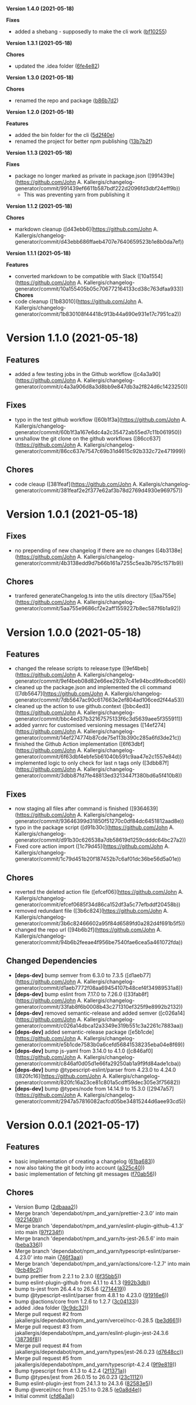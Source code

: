 **Version 1.4.0 (2021-05-18)**

**Fixes**
- added a shebang - supposedly to make the cli work ([bf10255](https://github.com/jakallergis/changelog/commit/bf1025586bad472cfed420c4ceb685356d33a29e))



**Version 1.3.1 (2021-05-18)**

**Chores**
- updated the .idea folder ([6fe4e82](https://github.com/jakallergis/changelog/commit/6fe4e8251f7ca7b8e324fcd2538dcfe7ade835c1))



**Version 1.3.0 (2021-05-18)**

**Chores**
- renamed the repo and package ([b86b7d2](https://github.com/jakallergis/changelog/commit/b86b7d20f59492d533ecfbf6f6e8864df9850ec0))



**Version 1.2.0 (2021-05-18)**

**Features**
- added the bin folder for the cli ([5d2f40e](https://github.com/jakallergis/changelog-generator/commit/5d2f40ee1d6cf09a2183084d67d5d159ef4744f1))
- renamed the project for better npm publishing ([13b7b2f](https://github.com/jakallergis/changelog-generator/commit/13b7b2f603fb7df8b9bcc828d2a4fa69f9c95d08))



**Version 1.1.3 (2021-05-18)**

**Fixes**
- package no longer marked as private in package.json ([991439e](https://github.com/John A. Kallergis/changelog-generator/commit/991439ef6611b587bdf222d2096fd3dbf24eff9b))
  - This was preventing yarn from publishing it



**Version 1.1.2 (2021-05-18)**

**Chores**
- markdown cleanup ([d43ebb6](https://github.com/John A. Kallergis/changelog-generator/commit/d43ebb686ffaeb4707e7640659523b1e8b0da7ef))



**Version 1.1.1 (2021-05-18)**

**Features**
- converted markdown to be compatible with Slack ([10a1554](https://github.com/John A. Kallergis/changelog-generator/commit/10a155405b05c706772164133cd38c763dfaa933))
**Chores**
- code cleanup ([1b83010](https://github.com/John A. Kallergis/changelog-generator/commit/1b830108f44418c913b44a690e931e17c7951ca2))


# Version 1.1.0 (2021-05-18)

## Features
- added a few testing jobs in the Github workflow ([c4a3a90](https://github.com/John A. Kallergis/changelog-generator/commit/c4a3a906d8a3d8bb9e847db3a2f824d6c1423250))
## Fixes
- typo in the test github workflow ([60b1f3a](https://github.com/John A. Kallergis/changelog-generator/commit/60b1f3a167e6dc4a2c35472ab55ed7c11b061950))
- unshallow the git clone on the github workflows ([86cc637](https://github.com/John A. Kallergis/changelog-generator/commit/86cc637e7547c69b31d4615c92b332c72e471999))
## Chores
- code cleaup ([381feaf](https://github.com/John A. Kallergis/changelog-generator/commit/381feaf2e2f377e62af3b78d2769d4930e969757))


# Version 1.0.1 (2021-05-18)

## Fixes
- no prepending  of new changelog if there are no changes ([4b3138e](https://github.com/John A. Kallergis/changelog-generator/commit/4b3138edd9d7b66b161a7255c5ea3b795c1571b9))
## Chores
- tranfered generateChangelog.ts into the utils directory ([5aa755e](https://github.com/John A. Kallergis/changelog-generator/commit/5aa755e9686cf2e2aff1559227b8ec587f6b1a92))


# Version 1.0.0 (2021-05-18)

## Features
- changed the release scripts to release:type ([9ef4beb](https://github.com/John A. Kallergis/changelog-generator/commit/9ef4beb08d82e66ee292b7c41e94bcd9fedbce06))
- cleaned up the package.json and implemented the cli command ([7db5647](https://github.com/John A. Kallergis/changelog-generator/commit/7db5647ac90c617663e2ef804ad106ced2f44a53))
- cleaned up the action to use github.context ([bbc4ed3](https://github.com/John A. Kallergis/changelog-generator/commit/bbc4ed37b32167575133f6c3d5639aee5f355911))
- added yarnrc for customised versioning messages ([14ef274](https://github.com/John A. Kallergis/changelog-generator/commit/14ef274774b87cde75e113b390c285a6fd3de21c))
- finished the Github Action implementation ([6f63dbf](https://github.com/John A. Kallergis/changelog-generator/commit/6f63dbf4ebfe5b61040b591c9aa47e2c1557e84d))
- implemented logic to only check for last n tags only ([3dbb87f](https://github.com/John A. Kallergis/changelog-generator/commit/3dbb87fd7fe48813ed3213447f380bd6a5f410b8))
## Fixes
- now staging all files after command is finished ([9364639](https://github.com/John A. Kallergis/changelog-generator/commit/93646399d31850f51270c0df84dc6451812aad8e))
- typo in the package script ([d91b30c](https://github.com/John A. Kallergis/changelog-generator/commit/d91b30c626538a7db58619d1259cdddc64bc27a2))
- Fixed core action import ([1c79d45](https://github.com/John A. Kallergis/changelog-generator/commit/1c79d451b20f187452b7c6af01dc36be56d5a01e))
## Chores
- reverted the deleted action file ([efcef06](https://github.com/John A. Kallergis/changelog-generator/commit/efcef0685f34d86ca152df3a5c77efbddf20458b))
- removed redundant file ([3b6c824](https://github.com/John A. Kallergis/changelog-generator/commit/3b6c82466602a95f84d6589fd0a282d4f691b5f5))
- changed the repo url ([94b6b2f](https://github.com/John A. Kallergis/changelog-generator/commit/94b6b2feeae4f956be7540fae6cea5a461072fda))
## Changed Dependencies
- **[deps-dev]** bump semver from 6.3.0 to 7.3.5 ([d1aeb77](https://github.com/John A. Kallergis/changelog-generator/commit/d1aeb7772f08aa69454107b48cef4f34989531a8))
- **[deps-dev]** bump eslint from 7.17.0 to 7.26.0 ([33fab8f](https://github.com/John A. Kallergis/changelog-generator/commit/33fab8f6b0008b43c271310ef325f9e8992b2132))
- **[deps-dev]** removed semantic-release and added semver ([c026a14](https://github.com/John A. Kallergis/changelog-generator/commit/c026a14dbca12a3349e319b551c3a2261c7883aa))
- **[deps-dev]** added semantic-release package ([e5b1cde](https://github.com/John A. Kallergis/changelog-generator/commit/e5b1cde7583b0a6cefd56841538235eba04e8f69))
- **[deps-dev]** bump js-yaml from 3.14.0 to 4.1.0 ([c846af0](https://github.com/John A. Kallergis/changelog-generator/commit/c846af0d05d1e66fa29250ab1a9f9fd84ade1cba))
- **[deps-dev]** bump @typescript-eslint/parser from 4.23.0 to 4.24.0 ([820fc16](https://github.com/John A. Kallergis/changelog-generator/commit/820fc16a23ce81c801a5cdff59dec305e3f75682))
- **[deps-dev]** bump @types/node from 14.14.9 to 15.3.0 ([2947a57](https://github.com/John A. Kallergis/changelog-generator/commit/2947a57816082acfcd05be34815244d6aee93cd5))


# Version 0.0.1 (2021-05-17)

## Features
- basic implementation of creating a changelog ([61ba683](https://github.com///commit/61ba6830d6853d8f4f4a51ebaa736207852c41ff)))
- now also taking the git body into account ([a325c40](https://github.com///commit/a325c40316a625d456a41ed926b576ebb37005bf)))
- basic implementation of fetching git messages ([f70ab56](https://github.com///commit/f70ab56f3a5a4e18c359769967866b7421c62ac8)))
## Chores
- Version Bump ([2dbaaa2](https://github.com///commit/2dbaaa262bb99ac2c6d2fb9eda8d48daac389aa1)))
- Merge branch 'dependabot/npm_and_yarn/prettier-2.3.0' into main ([922140b](https://github.com///commit/922140b1413669e3800975fceb2d3828437a8eed)))
- Merge branch 'dependabot/npm_and_yarn/eslint-plugin-github-4.1.3' into main ([97f234f](https://github.com///commit/97f234fbd7ff02c269ecaecdd07673d5a78c3485)))
- Merge branch 'dependabot/npm_and_yarn/ts-jest-26.5.6' into main ([beba336](https://github.com///commit/beba3369a841c4fc998b5d2c150b6df73005369e)))
- Merge branch 'dependabot/npm_and_yarn/typescript-eslint/parser-4.23.0' into main ([746f3aa](https://github.com///commit/746f3aa2ccc928c675b6896ccd443f1e741bc752)))
- Merge branch 'dependabot/npm_and_yarn/actions/core-1.2.7' into main ([9cb49c2](https://github.com///commit/9cb49c2e373553be8db677b4eb018aedbf1391a2)))
- bump prettier from 2.2.1 to 2.3.0 ([6f35bb5](https://github.com///commit/6f35bb58fef3ac5fac275237d6d746f547915793)))
- bump eslint-plugin-github from 4.1.1 to 4.1.3 ([992b3db](https://github.com///commit/992b3dba53d8818be77d1eea6ca66f9fcff0ad20)))
- bump ts-jest from 26.4.4 to 26.5.6 ([2714419](https://github.com///commit/2714419d4bd22ca8defc792043751b6d0b9cba0b)))
- bump @typescript-eslint/parser from 4.8.1 to 4.23.0 ([91916e6](https://github.com///commit/91916e65ba26e2542262488d12fb2ed95d2fcc6d)))
- bump @actions/core from 1.2.6 to 1.2.7 ([3c04133](https://github.com///commit/3c041334d008fefca06537a538a1d3ad58a3c8bf)))
- added .idea folder ([9c9dc32](https://github.com///commit/9c9dc3219ec66911229409e57ab29676cef1858b)))
- Merge pull request #2 from jakallergis/dependabot/npm_and_yarn/vercel/ncc-0.28.5 ([be3d661](https://github.com///commit/be3d6614649c877a99b95b3c06419ecd1a633b48)))
- Merge pull request #3 from jakallergis/dependabot/npm_and_yarn/eslint-plugin-jest-24.3.6 ([38736f8](https://github.com///commit/38736f83161612a8206de1c51f80bf7d9f330d9a)))
- Merge pull request #4 from jakallergis/dependabot/npm_and_yarn/types/jest-26.0.23 ([d7648cc](https://github.com///commit/d7648cc2404b418152078570971966d3b90a351d)))
- Merge pull request #5 from jakallergis/dependabot/npm_and_yarn/typescript-4.2.4 ([9f9e819](https://github.com///commit/9f9e819483439a1a446456651a77cd2701a38b5b)))
- Bump typescript from 4.1.3 to 4.2.4 ([2f1371a](https://github.com///commit/2f1371a134d6a2ad93cfd7ea61d5dcae2842d6e3)))
- Bump @types/jest from 26.0.15 to 26.0.23 ([23c1112](https://github.com///commit/23c11128158351e006b4037ad2e69dee4c193359)))
- Bump eslint-plugin-jest from 24.1.3 to 24.3.6 ([82583e5](https://github.com///commit/82583e590d7dd24bbd00224fc5c2bf74d13d72c1)))
- Bump @vercel/ncc from 0.25.1 to 0.28.5 ([e0a8d4e](https://github.com///commit/e0a8d4e7166eca0aee8c57c338860907d5354075)))
- Initial commit ([cfd6a3a](https://github.com///commit/cfd6a3a897596dd1af47194001543eebf94ffe0c)))
